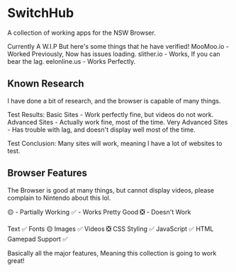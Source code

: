 # SwitchHub
A collection of working apps for the NSW Browser.

Currently A W.I.P But here's some things that he have verified!
MooMoo.io - Worked Previously, Now has issues loading.
slither.io - Works, If you can bear the lag.
eelonline.us - Works Perfectly.

## Known Research
I have done a bit of research, and the browser is capable of many things.

Test Results:
Basic Sites - Work perfectly fine, but videos do not work.
Advanced Sites - Actually work fine, most of the time.
Very Advanced Sites - Has trouble with lag, and doesn't display well most of the time.

Test Conclusion:
Many sites will work, meaning I have a lot of websites to test.

## Browser Features
The Browser is good at many things, but cannot display videos, please complain to Nintendo about this lol.

🟡 - Partially Working
✅ - Works Pretty Good
❎ - Doesn't Work

Text ✅
Fonts 🟡
Images ✅
Videos ❎
CSS Styling ✅
JavaScript ✅
HTML Gamepad Support ✅

Basically all the major features, Meaning this collection is going to work great!
